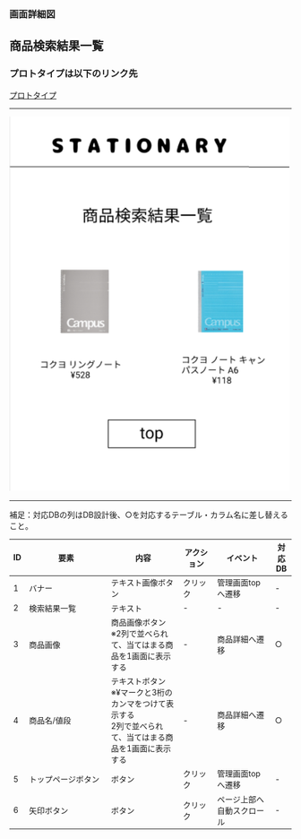 ### 画面詳細図
## 商品検索結果一覧
### プロトタイプは以下のリンク先
[プロトタイプ](https://www.figma.com/file/YN8g4ahM3raStzCZMDXhNA/stationary?node-id=1%3A)
*****
<img src="img/検索結果一覧.png" width="500">

*****
補足：対応DBの列はDB設計後、○を対応するテーブル・カラム名に差し替えること。

| ID | 要素 | 内容 | アクション | イベント | 対応DB |
|----|------|-----|------------|---------|-------|
|1   |バナー　　　　|テキスト画像ボタン   |クリック|管理画面topへ遷移          |-|
|2   |検索結果一覧　|テキスト　　　　　|-          |-                        |-|
|3   |商品画像　　　|商品画像ボタン<br>※2列で並べられて、当てはまる商品を1画面に表示する|-|商品詳細へ遷移|○|
|4   |商品名/値段　|テキストボタン<br>※¥マークと3桁のカンマをつけて表示する<br>2列で並べられて、当てはまる商品を1画面に表示する|-|商品詳細へ遷移|○|
|5   |トップページボタン|ボタン   |クリック|管理画面topへ遷移          |-|
|6   |矢印ボタン　　　　　　　　|ボタン　　|クリック　　|ページ上部へ自動スクロール　　　　|-|
